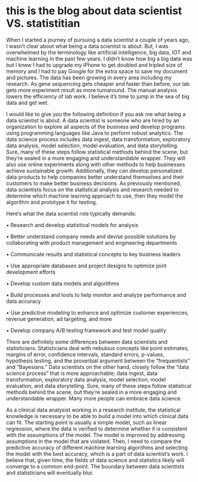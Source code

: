 # this is the blog about data scientist VS. statistitian 
When I started a journey of pursuing a data scientist a couple of years ago, I wasn’t clear about what being a data scientist is about. But,  I was overwhelmed by the terminology like artificial intelligence, big data, IOT and machine learning in the past few years.  I didn’t know how big a big data was but I knew I had to upgrade my iPhone to get doubled and tripled size of memory and I had to pay Google for the extra space to save my document and pictures. The data has been growing in every area including my research. As gene sequencing gets cheaper and faster than before, our lab gets more experiment result as more turnaround. The manual analysis lowers the efficiency of lab work. I believe it’s time to jump in the sea of big data and get wet. 

I would like to give you the following definition if you ask me what being a data scientist is about.
A data scientist is someone who are hired by an organization to explore all aspects of the business and develop programs using programming languages like Java to perform robust analytics. The data science process includes data ingest, data transformation, exploratory data analysis, model selection, model evaluation, and data storytelling. Sure, many of these steps follow statistical methods behind the scene, but they’re sealed in a more engaging and understandable wrapper.  They will also use online experiments along with other methods to help businesses achieve sustainable growth. Additionally, they can develop personalized data products to help companies better understand themselves and their customers to make better business decisions. As previously mentioned, data scientists focus on the statistical analysis and research needed to determine which machine learning approach to use, then they model the algorithm and prototype it for testing.

Here’s what the data scientist role typically demands:

•	Research and develop statistical models for analysis

•	Better understand company needs and devise possible solutions by collaborating with product management and engineering departments

•	Communicate results and statistical concepts to key business leaders

•	Use appropriate databases and project designs to optimize joint development efforts

•	Develop custom data models and algorithms

•	Build processes and tools to help monitor and analyze performance and data accuracy

•	Use predictive modeling to enhance and optimize customer experiences, revenue generation, ad targeting, and more

•	Develop company A/B testing framework and test model quality

There  are definitely  some differences  between data scientists and statisticians. 
Statisticians deal with nebulous concepts like point estimates, margins of error, confidence intervals, standard errors, p-values, hypothesis testing, and the proverbial argument between the “frequentists” and “Bayesians.” 
Data scientists on the other hand, closely follow the “data science process” that is more approachable; data ingest, data transformation, exploratory data analysis, model selection, model evaluation, and data storytelling. Sure, many of these steps follow statistical methods behind the scene, but they’re sealed in a more engaging and understandable wrapper. Many more people can embrace data science.

As a clinical data analysist working in a research institute, the statistical knowledge is necessary to be able to build a model into which  clinical data can fit. The starting point is usually a simple model, such as linear regression, where the data is verified to determine whether it is consistent with the assumptions of the model. The model is improved by addressing assumptions in the model that are violated.  Then, I need to compare the predictive accuracy of different machine learning algorithms and selecting the model with the best accuracy, which is a part of data scientist’s work. 
I believe that, given time, the fields of data science and statistics likely will converge to a common end-point. The boundary between data scientists and statisticians will eventually blur.

